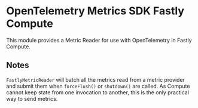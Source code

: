 # OpenTelemetry Metrics SDK Fastly Compute

This module provides a Metric Reader for use
with OpenTelemetry in Fastly Compute.

## Notes

`FastlyMetricReader` will batch all the metrics read from a metric
provider and submit them when `forceFlush()` or `shutdown()` are called.
As Compute cannot keep state from one invocation to another, this is
the only practical way to send metrics.
